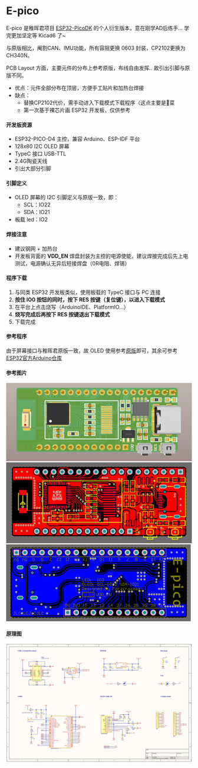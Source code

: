 # E-pico

E-pico 是稚晖君项目 [ESP32-PicoDK](https://github.com/peng-zhihui/ESP32-PicoDK) 的个人衍生版本，意在刚学AD后练手...  学完更加坚定等 Kicad6 了~

与原版相比，阉割CAN、IMU功能，所有容阻更换 0603 封装，CP2102更换为CH340N。

PCB Layout 方面，主要元件的分布上参考原版，布线自由发挥..  故引出引脚与原版不同。

- 优点：元件全部分布在顶层，方便手工贴片和加热台焊接
- 缺点：
  - 替换CP2102代价，需手动进入下载模式下载程序（这点主要是👴菜
  - 第一次基于裸芯片画 ESP32 开发板，仅供参考

#### 开发板资源

- ESP32-PICO-D4 主控，兼容 Arduino、ESP-IDF 平台
- 128x80 I2C OLED 屏幕
- TypeC 接口 USB-TTL
- 2.4G陶瓷天线
- 引出大部分引脚

#### 引脚定义

- OLED 屏幕的 I2C 引脚定义与原版一致，即：
  - SCL：IO22
  - SDA：IO21
- 板载 led：IO2

#### 焊接注意

- 建议钢网 + 加热台
- 开发板背面的 **VDD_EN** 焊盘封装为主控的电源使能，建议焊接完成后先上电测试，电源确认无异后短接焊盘（0R电阻、焊锡）

#### 程序下载

1. 与同类 ESP32 开发板类似，使用板载的 TypeC 接口与 PC 连接
2. **按住 IO0 按钮的同时，按下 RES 按键（复位键），以进入下载模式**
3. 在平台上点击烧写（ArduinoIDE、PlatformIO...）
4. **烧写完成后再按下 RES 按键退出下载模式**
5. 下载完成

#### 参考程序

由于屏幕接口与稚晖君原版一致，故 OLED 使用参考[原版](https://github.com/peng-zhihui/ESP32-PicoDK/tree/main/2.Samples)即可，其余可参考[ESP32官方Arduino仓库](https://github.com/espressif/arduino-esp32/tree/master/libraries)

#### 参考图片                                                                                                                                                     

<img src="README.assets/1637938569(1).jpg" alt="1637938569(1)" style="zoom:50%;" />



<img src="README.assets/1637938659(1).jpg" alt="1637938659(1)" style="zoom: 50%;" />



<img src="README.assets/1637938701(1).jpg" alt="1637938701(1)" style="zoom:50%;" />



#### 原理图

<img src="README.assets/sch.jpg" alt="sch" style="zoom: 50%;" />



